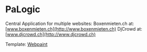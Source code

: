 PaLogic
===========

Central Application for multiple websites:
Boxenmieten.ch at: [www.boxenmieten.ch](http://www.boxenmieten.ch)
DjCrowd at: [www.djcrowd.ch](http://www.djcrowd.ch)

Template: [Webpaint](http://themeforest.net/item/webpaint-2-in-1-responsive-wordpress-theme/4874410)
